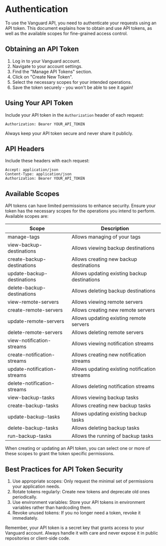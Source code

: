 # Authentication

To use the Vanguard API, you need to authenticate your requests using an API token. This document explains how to obtain and use API tokens, as well as the available scopes for fine-grained access control.

## Obtaining an API Token

1. Log in to your Vanguard account.
2. Navigate to your account settings.
3. Find the "Manage API Tokens" section.
4. Click on "Create New Token".
5. Select the necessary scopes for your intended operations.
6. Save the token securely - you won't be able to see it again!

## Using Your API Token

Include your API token in the `Authorization` header of each request:

```
Authorization: Bearer YOUR_API_TOKEN
```

Always keep your API token secure and never share it publicly.

## API Headers

Include these headers with each request:

```
Accept: application/json
Content-Type: application/json
Authorization: Bearer YOUR_API_TOKEN
```

## Available Scopes

API tokens can have limited permissions to enhance security. Ensure your token has the necessary scopes for the operations you intend to perform. Available scopes are:

| Scope                         | Description                                     |
|-------------------------------|-------------------------------------------------|
| manage-tags                   | Allows managing of your tags                    |
| view-backup-destinations      | Allows viewing backup destinations              |
| create-backup-destinations    | Allows creating new backup destinations         |
| update-backup-destinations    | Allows updating existing backup destinations    |
| delete-backup-destinations    | Allows deleting backup destinations             |
| view-remote-servers           | Allows viewing remote servers                   |
| create-remote-servers         | Allows creating new remote servers              |
| update-remote-servers         | Allows updating existing remote servers         |
| delete-remote-servers         | Allows deleting remote servers                  |
| view-notification-streams     | Allows viewing notification streams             |
| create-notification-streams   | Allows creating new notification streams        |
| update-notification-streams   | Allows updating existing notification streams   |
| delete-notification-streams   | Allows deleting notification streams            |
| view-backup-tasks             | Allows viewing backup tasks                     |
| create-backup-tasks           | Allows creating new backup tasks                |
| update-backup-tasks           | Allows updating existing backup tasks           |
| delete-backup-tasks           | Allows deleting backup tasks                    |
| run-backup-tasks              | Allows the running of backup tasks              |

When creating or updating an API token, you can select one or more of these scopes to grant the token specific permissions.

## Best Practices for API Token Security

1. Use appropriate scopes: Only request the minimal set of permissions your application needs.
2. Rotate tokens regularly: Create new tokens and deprecate old ones periodically.
3. Use environment variables: Store your API tokens in environment variables rather than hardcoding them.
4. Revoke unused tokens: If you no longer need a token, revoke it immediately.

Remember, your API token is a secret key that grants access to your Vanguard account. Always handle it with care and never expose it in public repositories or client-side code.